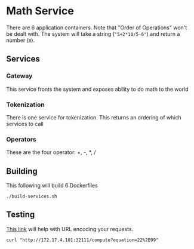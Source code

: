 # Math Service

There are 6 application containers. Note that "Order of Operations" won't be dealt with. The system will take a string (`"5+2*10/5-6"`) and return a number (`8`).

## Services

### Gateway

This service fronts the system and exposes ability to do math to the world

### Tokenization

There is one service for tokenization. This returns an ordering of which services to call

### Operators

These are the four operator: +, -, *, /

## Building

This following will build 6 Dockerfiles

```
./build-services.sh
```

## Testing

[This link](https://www.w3schools.com/tags/ref_urlencode.asp) will help with URL encoding your requests.

```
curl "http://172.17.4.101:32111/compute?equation=22%2B99"
```
